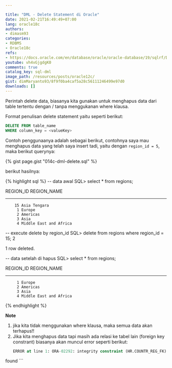 ```yaml
---

title: "DML - Delete Statement di Oracle"
date: 2021-02-21T16:49:49+07:00
lang: oracle18c
authors:
- dimasm93
categories:
- RDBMS
- Oracle18c
refs: 
- https://docs.oracle.com/en/database/oracle/oracle-database/19/sqlrf/DELETE.html#GUID-156845A5-B626-412B-9F95-8869B988ABD7
youtube: vh4vGjgdgK0
comments: true
catalog_key: sql-dml
image_path: /resources/posts/oracle12c/
gist: dimMaryanto93/8f9f0ba4caf5a28c56111246499e97d0
downloads: []
---
```


Perintah delete data, biasanya kita gunakan untuk menghapus data dari table tertentu dengan / tanpa menggukanan where klausa.

<!--more-->

Format penulisan delete statement yaitu seperti berikut:

```sql
DELETE FROM table_name 
WHERE column_key = <valueKey>
```

Contoh penggunaanya adalah sebagai berikut, contohnya saya mau menghapus data yang telah saya insert tadi, yaitu dengan `region_id = 5`, maka berikut querynya:

{% gist page.gist "014c-dml-delete.sql" %}

berikut hasilnya:

{% highlight sql %}
-- data awal
SQL> select * from regions;

 REGION_ID REGION_NAME
---------- -------------------------
        15 Asia Tengara
         1 Europe
         2 Americas
         3 Asia
         4 Middle East and Africa

-- execute delete by region_id
SQL> delete from regions
where region_id = 15;  2

1 row deleted.

-- data setelah di hapus
SQL> select * from regions;

 REGION_ID REGION_NAME
---------- -------------------------
         1 Europe
         2 Americas
         3 Asia
         4 Middle East and Africa
{% endhighlight %}

**Note** 

1. jika kita tidak menggunakan where klausa, maka semua data akan terhapus!!
2. Jika kita menghapus data tapi masih ada relasi ke tabel lain (foreign key constrant) biasanya akan muncul error seperti berikut:
    ```sql
    ERROR at line 1: ORA-02292: integrity constraint (HR.COUNTR_REG_FK) violated - child record
found
    ```
